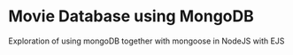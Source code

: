 # Movie Database using MongoDB
Exploration of using mongoDB together with mongoose in NodeJS with EJS
